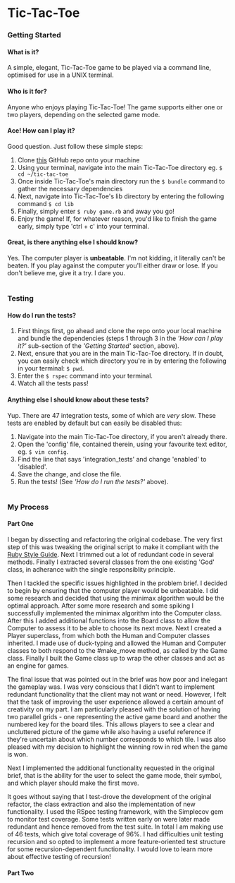 # Tic-Tac-Toe

### Getting Started

#### What is it?
A simple, elegant, Tic-Tac-Toe game to be played via a command line, optimised for use in a
UNIX terminal.

#### Who is it for?
Anyone who enjoys playing Tic-Tac-Toe! The game supports either one or two players, depending on
the selected game mode.

#### Ace! How can I play it?
Good question. Just follow these simple steps:
1. Clone [this](https://github.com/michaelbjacobson/tic-tac-toe.git) GitHub repo onto your machine
2. Using your terminal, navigate into the main Tic-Tac-Toe directory eg. `$ cd ~/tic-tac-toe`
3. Once inside Tic-Tac-Toe's main directory run the `$ bundle` command to gather the necessary dependencies
4. Next, navigate into Tic-Tac-Toe's lib directory by entering the following command `$ cd lib`
5. Finally, simply enter `$ ruby game.rb` and away you go!
6. Enjoy the game! If, for whatever reason, you'd like to finish the game early, simply type 'ctrl + c'
into your terminal.

#### Great, is there anything else I should know?
Yes. The computer player is __unbeatable__. I'm not kidding, it literally can't be beaten. If you
play against the computer you'll either draw or lose. If you don't believe me, give it a try. I dare you.

#

### Testing

#### How do I run the tests?
1. First things first, go ahead and clone the repo onto your local machine and bundle the dependencies (steps 1 
through 3 in the _'How can I play it?'_ sub-section of the _'Getting Started'_ section, above).
2. Next, ensure that you are in the main Tic-Tac-Toe directory. If in doubt, you can easily check which directory you're in by
entering the following in your terminal: `$ pwd`.
3. Enter the `$ rspec` command into your terminal.
4. Watch all the tests pass!

#### Anything else I should know about these tests?
Yup. There are 47 integration tests, some of which are *very* slow. These tests are enabled by default but can easily
be disabled thus:
1. Navigate into the main Tic-Tac-Toe directory, if you aren't already there.
2. Open the 'config' file, contained therein, using your favourite text editor, eg. `$ vim config`.
3. Find the line that says 'integration_tests' and change 'enabled' to 'disabled'.
4. Save the change, and close the file.
5. Run the tests! (See _'How do I run the tests?'_ above).

#

### My Process

#### Part One
I began by dissecting and refactoring the original codebase. The very first step of this was tweaking the original
script to make it compliant with the [Ruby Style Guide](https://github.com/bbatsov/ruby-style-guide). Next I
trimmed out a lot of redundant code in several methods. Finally I extracted several classes from the one existing
'God' class, in adherance with the single responsiblity principle.

Then I tackled the specific issues highlighted in the problem brief. I decided to begin by ensuring that the computer
player would be unbeatable. I did some research and decided that using the minimax algorithm would be the optimal
approach. After some more research and some spiking I successfully implemented the minimax algorithm into the Computer
class. After this I added additional functions into the Board class to allow the Computer to assess it to be able to
choose its next move. Next I created a Player superclass, from which both the Human and Computer classes inherited.
I made use of duck-typing and allowed the Human and Computer classes to both respond to the #make_move method, as 
called by the Game class. Finally I built the Game class up to wrap the other classes and act as an engine for games.

The final issue that was pointed out in the brief was how poor and inelegant the gameplay was. I was very conscious
that I didn't want to implement redundant functionality that the client may not want or need. However, I felt that
the task of improving the user experience allowed a certain amount of creativity on my part. I am particularly pleased
with the solution of having two parallel grids - one representing the active game board and another the numbered key
for the board tiles. This allows players to see a clear and uncluttered picture of the game while also having a useful
reference if they're uncertain about which number corresponds to which tile. I was also pleased with my decision to 
highlight the winning row in red when the game is won. 

Next I implemented the additional functionality requested in the original brief, that is the ability for the user to
select the game mode, their symbol, and which player should make the first move.

It goes without saying that I test-drove the development of the original refactor, the class extraction and also the
implementation of new functionality. I used the RSpec testing framework, with the Simplecov gem to monitor test
coverage. Some tests written early on were later made redundant and hence removed from the test suite. In total I am
making use of 46 tests, which give total coverage of 96%. I had difficulties unit testing recursion and so opted
to implement a more feature-oriented test structure for some recursion-dependent functionality. I would love to learn
more about effective testing of recursion!

#### Part Two


